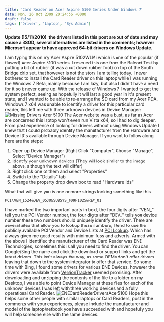 ```yaml
---
title: 'Card Reader on Acer Aspire 5100 Series Under Windows 7'
date: Mon, 26 Oct 2009 20:24:56 +0000
draft: false
tags: ['Driver', 'Laptop', 'Sys Admin']
---
```


**Update (15/11/2010): the drivers listed in this post are out of date and may cause a BSOD, several alternatives are listed in the comments; however Microsoft appear to have approved 64-bit drivers on Windows Update.**

I am typing this on my Acer Aspire 5102WLMi which is one of the popular (if flawed) Acer Aspire 5100 series; I rescued this one from the Balconi Test by putting a bit of rubber (it was a cut down rubber foot) on top of the South Bridge chip set, that however is not the story I am telling today. I never bothered to install the Card Reader driver on this laptop while I was running the Windows 7 Beta, mainly because I am lazy, but also I didn't have a need for it so it never came up. With the release of Windows 7 I wanted to get the system perfect, seeing as hopefully it will last a good year in it's present state, and I wanted to be able to re-arrange the SD card from my Acer PDA. Windows 7 x64 was unable to identify a driver for this particular card reader, this left me with three unknown devices in Device Manager: ![Missing Drivers Acer 5100](/img/archive/2009/10/MissingDriversAcer5100.png "Missing Drivers Acer 5100") The Acer website was a bust, as far as Acer are concerned this laptop won't even run Vista x64, so I had to dig deeper. From past experience of looking for drivers without using Windows Update I knew that I could probably identify the manufacturer from the Hardware and Device ID's available through Device Manager. If you want to follow along here are the steps:

1.  Open up Device Manager (Right Click "Computer", Choose "Manage", Select "Device Manager")
2.  Identify your unknown devices (They will look similar to the image above, although the text will differ)
3.  Right click one of them and select "Properties"
4.  Switch to the "Details" tab
5.  Change the property drop down box to read "Hardware Ids"

What that will give you is one or more strings looking something like this

```
PCI\VEN_1524&DEV_0530&SUBSYS_009F1025&REV_01
```

I have marked the two important parts in bold, the four digits after "VEN_" tell you the PCI Vendor number, the four digits after "DEV_" tells you device number these two numbers should uniquely identify the driver. There are several sites that allow you to lookup these numbers, I tend to use the publicly available PCI Vendor and Device Lists at [PCI Lookup](https://www.pcilookup.com/). Which has always given me good results with minimum fuss and adverts. Armed with the above I identified the manufacturer of the Card Reader was ENE Technologies, sometimes this is all you need to find the driver. You can Google/Bing the name and click the download or support links and get the latest drivers. This isn't always the way, as some OEMs don't offer drivers leaving that down to the system integrator to offer that service. So some time with Bing, I found some drivers for various ENE Devices, however the drivers were available from [VersionTracker](http://www.versiontracker.com/dyn/moreinfo/win/115639) seemed promising. After downloading and unzipping the contents of the file to a folder on my Desktop, I was able to point Device Manager at these files for each of the unknown devices I was left with three working devices and a fully operational Card Reader. ![ENECardReaderDriversAcer5100](/img/archive/2009/10/ENECardReaderDriversAcer5100.png "ENECardReaderDriversAcer5100") Hope this helps some other people with similar laptops or Card Readers, post in the comments with your experiences, please include the manufacturer and model of the laptop/netbook you have succeeded with and hopefully you will help someone else with the same devices.